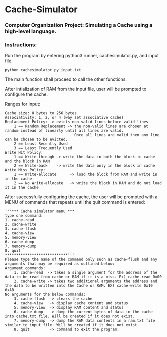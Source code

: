 # Cache-Simulator
### Computer Organization Project: Simulating a Cache using a high-level language. 


### Instructions:

Run the program by entering python3 runner, cachesimulator.py, and input file.

```console 
python cachesimulator.py input.txt
```
The main function shall proceed to call the other functions.

After intialization of RAM from the input file, user will be prompted to configure the cache.

Ranges for input:

    Cache size: 8 bytes to 256 bytes
    Associativity: 1, 2, or 4 (way set associative cache)
    Replacement Policy: -> evicts non-valid lines before valid lines
        1 == Random Replacement -> the non-valid lines are chosen at random instead of linearly until all lines are valid. 
                                   Once all lines are valid then any line can be chosen to be evicted.
        2 == Least Recently Used
        3 == Least Frequently Used
    Write Hit Policy: 
        1 == Write-through -> write the data in both the block in cache and the block in RAM
        2 == Write-back    -> write the data only in the block in cache
    Write Miss Policy:
        1 == Write-allocate      -> load the block from RAM and write in in the cache
        2 == No Write-allocate   -> write the block in RAM and do not load it in the cache

After successfully configuring the cache, the user will be prompted with a MENU of commands that repeats until the quit command is entered:
    
    '''*** Cache simulator menu ***
    type one command:
    1. cache-read
    2. cache-write
    3. cache-flush
    4. cache-view
    5. memory-view
    6. cache-dump
    7. memory-dump
    8. quit
    ****************************'''
    Please type the name of the command only such as cache-flush and any arguments that may be required as outlined below:
    Argumemt commands:
        1. cache-read  -> takes a single argument for the address of the data to be read from cache or RAM if it is a miss. Ex) cache-read 0x00
        2. cache-write -> takes two additional arguments the address and the data to be written into the Cache or RAM. EX) cache-write 0x10 0xAB
    No arguments for the below commands:
        3. cache-flush  -> clears the cache
        4. cache-view   -> display cache content and status
        5. memory-view  -> display RAM content and status
        6. cache-dump   -> dump the current bytes of data in the cache into cache.txt file. Will be created if it does not exist.
        7. memory-dump  -> dump the RAM data contents in a ram.txt file similar to input file. Will be created if it does not exist.
        8. quit         -> command to exit the program.
